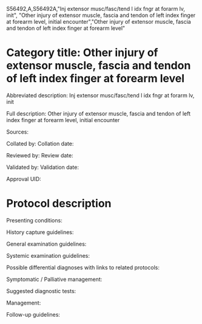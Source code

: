 S56492,A,S56492A,"Inj extensor musc/fasc/tend l idx fngr at forarm lv, init", "Other injury of extensor muscle, fascia and tendon of left index finger at forearm level, initial encounter","Other injury of extensor muscle, fascia and tendon of left index finger at forearm level"
# Category title: Other injury of extensor muscle, fascia and tendon of left index finger at forearm level

Abbreviated description: Inj extensor musc/fasc/tend l idx fngr at forarm lv, init

Full description: Other injury of extensor muscle, fascia and tendon of left index finger at forearm level, initial encounter

Sources:

Collated by:
Collation date:

Reviewed by:
Review date:

Validated by:
Validation date:

Approval UID:

# Protocol description

Presenting conditions:

History capture guidelines:

General examination guidelines:

Systemic examination guidelines:

Possible differential diagnoses with links to related protocols:

Symptomatic / Palliative management:

Suggested diagnostic tests:

Management:

Follow-up guidelines:
